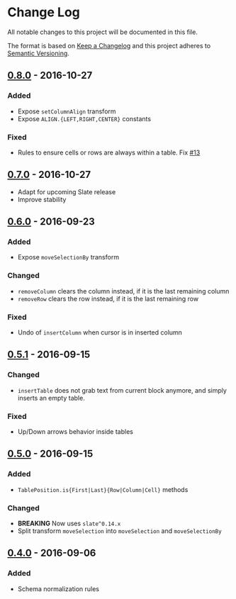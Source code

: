 # Change Log
All notable changes to this project will be documented in this file.

The format is based on [Keep a Changelog](http://keepachangelog.com/) and this project adheres to [Semantic Versioning](http://semver.org/).

## [0.8.0] - 2016-10-27
  [0.8.0]: https://github.com/GitbookIO/slate-edit-table/compare/0.7.0...0.8.0

### Added
- Expose `setColumnAlign` transform
- Expose `ALIGN.{LEFT,RIGHT,CENTER}` constants

### Fixed
- Rules to ensure cells or rows are always within a table. Fix
  [#13](https://github.com/GitbookIO/slate-edit-table/issues/13)

## [0.7.0] - 2016-10-27
  [0.7.0]: https://github.com/GitbookIO/slate-edit-table/compare/0.6.0...0.7.0

- Adapt for upcoming Slate release
- Improve stability

## [0.6.0] - 2016-09-23
  [0.6.0]: https://github.com/GitbookIO/slate-edit-table/compare/0.5.1...0.6.0

### Added
- Expose `moveSelectionBy` transform

### Changed
- `removeColumn` clears the column instead, if it is the last remaining column
- `removeRow` clears the row instead, if it is the last remaining row

### Fixed
- Undo of `insertColumn` when cursor is in inserted column


## [0.5.1] - 2016-09-15
  [0.5.1]: https://github.com/GitbookIO/slate-edit-table/compare/0.5.0...0.5.1

### Changed
- `insertTable` does not grab text from current block anymore, and simply inserts an empty table.

### Fixed
- Up/Down arrows behavior inside tables


## [0.5.0] - 2016-09-15
  [0.5.0]: https://github.com/GitbookIO/slate-edit-table/compare/0.4.0...0.5.0

### Added
- `TablePosition.is{First|Last}{Row|Column|Cell}` methods

### Changed
- **BREAKING** Now uses `slate^0.14.x`
- Split transform `moveSelection` into `moveSelection` and `moveSelectionBy`


## [0.4.0] - 2016-09-06
  [0.4.0]: https://github.com/GitbookIO/slate-edit-table/compare/0.3.0...0.4.0

### Added
- Schema normalization rules
